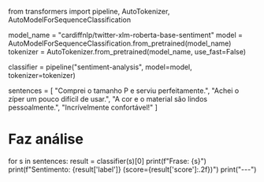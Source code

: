 from transformers import pipeline, AutoTokenizer, AutoModelForSequenceClassification

model_name = "cardiffnlp/twitter-xlm-roberta-base-sentiment"
model = AutoModelForSequenceClassification.from_pretrained(model_name)
tokenizer = AutoTokenizer.from_pretrained(model_name, use_fast=False)

classifier = pipeline("sentiment-analysis", model=model, tokenizer=tokenizer)

sentences = [
    "Comprei o tamanho P e serviu perfeitamente.",
    "Achei o zíper um pouco difícil de usar.",
    "A cor e o material são lindos pessoalmente.",
    "Incrívelmente confortável!"
]

# Faz análise
for s in sentences:
    result = classifier(s)[0]
    print(f"Frase: {s}")
    print(f"Sentimento: {result['label']} (score={result['score']:.2f})")
    print("---")
